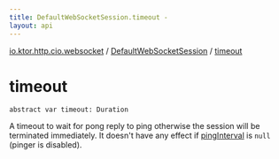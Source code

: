 ```yaml
---
title: DefaultWebSocketSession.timeout - 
layout: api
---
```


<div class='api-docs-breadcrumbs'><a href="../index.html">io.ktor.http.cio.websocket</a> / <a href="index.html">DefaultWebSocketSession</a> / <a href="./timeout.html">timeout</a></div>

# timeout

<div class="signature"><code><span class="keyword">abstract</span> <span class="keyword">var </span><span class="identifier">timeout</span><span class="symbol">: </span><span class="identifier">Duration</span></code></div>

A timeout to wait for pong reply to ping otherwise the session will be terminated immediately.
It doesn't have any effect if <a href="ping-interval.html">pingInterval</a> is <code>null</code> (pinger is disabled).

